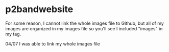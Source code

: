 # p2bandwebsite
For some reason, I cannot link the whole images file to Github, but all of my images are organized in my images file so you'll see I included "images" in my tag. 
 
04/07 I was able to link my whole images file
